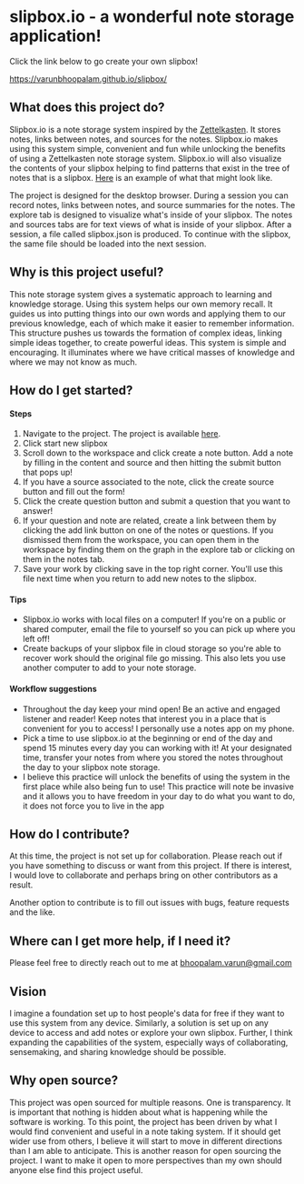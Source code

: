 # slipbox.io - a wonderful note storage application!
Click the link below to go create your own slipbox!

https://varunbhoopalam.github.io/slipbox/

## What does this project do?
Slipbox.io is a note storage system inspired by the [Zettelkasten](https://en.wikipedia.org/wiki/Zettelkasten). It stores notes, links between notes, and sources for the notes. Slipbox.io makes using this system simple, convenient and fun while unlocking the benefits of using a Zettelkasten note storage system. Slipbox.io will also visualize the contents of your slipbox helping to find patterns that exist in the tree of notes that is a slipbox. [Here](https://observablehq.com/@d3/force-directed-graph) is an example of what that might look like. 

The project is designed for the desktop browser. During a session you can record notes, links between notes, and source summaries for the notes. The explore tab is designed to visualize what's inside of your slipbox. The notes and sources tabs are for text views of what is inside of your slipbox. After a session, a file called slipbox.json is produced. To continue with the slipbox, the same file should be loaded into the next session.

## Why is this project useful?
This note storage system gives a systematic approach to learning and knowledge storage. Using this system helps our own memory recall. It guides us into putting things into our own words and applying them to our previous knowledge, each of which make it easier to remember information. This structure pushes us towards the formation of complex ideas, linking simple ideas together, to create powerful ideas. This system is simple and encouraging. It illuminates where we have critical masses of knowledge and where we may not know as much.

## How do I get started?

#### Steps
1. Navigate to the project. The project is available [here](https://varunbhoopalam.github.io/slipbox/).
2. Click start new slipbox
3. Scroll down to the workspace and click create a note button. Add a note by filling in the content and source and then hitting the submit button that pops up!
4. If you have a source associated to the note, click the create source button and fill out the form!
5. Click the create question button and submit a question that you want to answer!
6. If your question and note are related, create a link between them by clicking the add link button on one of the notes or questions. If you dismissed them from the workspace, you can open them in the workspace by finding them on the graph in the explore tab or clicking on them in the notes tab.
7. Save your work by clicking save in the top right corner. You'll use this file next time when you return to add new notes to the slipbox.

#### Tips
- Slipbox.io works with local files on a computer! If you're on a public or shared computer, email the file to yourself so you can pick up where you left off!
- Create backups of your slipbox file in cloud storage so you're able to recover work should the original file go missing. This also lets you use another computer to add to your note storage.

#### Workflow suggestions
- Throughout the day keep your mind open! Be an active and engaged listener and reader! Keep notes that interest you in a place that is convenient for you to access! I personally use a notes app on my phone.
- Pick a time to use slipbox.io at the beginning or end of the day and spend 15 minutes every day you can working with it! At your designated time, transfer your notes from where you stored the notes throughout the day to your slipbox note storage.
- I believe this practice will unlock the benefits of using the system in the first place while also being fun to use! This practice will note be invasive and it allows you to have freedom in your day to do what you want to do, it does not force you to live in the app

## How do I contribute?
At this time, the project is not set up for collaboration. Please reach out if you have something to discuss or want from this project. If there is interest, I would love to collaborate and perhaps bring on other contributors as a result. 

Another option to contribute is to fill out issues with bugs, feature requests and the like.

## Where can I get more help, if I need it?
Please feel free to directly reach out to me at bhoopalam.varun@gmail.com

## Vision

I imagine a foundation set up to host people's data for free if they want to use this system from any device. Similarly, a solution is set up on any device to access and add notes or explore your own slipbox. Further, I think expanding the capabilities of the system, especially ways of collaborating, sensemaking, and sharing knowledge should be possible.

## Why open source?

This project was open sourced for multiple reasons. One is transparency. It is important that nothing is hidden about what is happening while the software is working. To this point, the project has been driven by what I would find convenient and useful in a note taking system. If it should get wider use from others, I believe it will start to move in different directions than I am able to anticipate. This is another reason for open sourcing the project. I want to make it open to more perspectives than my own should anyone else find this project useful.
